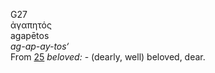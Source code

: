 G27  
ἀγαπητός  
agapētos  
*ag-ap-ay-tos‘*  
From [25](g0025) *beloved:* - (dearly, well) beloved, dear.  

